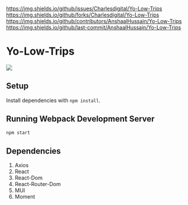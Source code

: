 https://img.shields.io/github/issues/Charlesdigital/Yo-Low-Trips
https://img.shields.io/github/forks/Charlesdigital/Yo-Low-Trips
https://img.shields.io/github/contributors/AnshaalHussain/Yo-Low-Trips
https://img.shields.io/github/last-commit/AnshaalHussain/Yo-Low-Trips

# Yo-Low-Trips

![](frontend/src/assets/images/Yo-Low-trips-demo.gif)

## Setup

Install dependencies with `npm install`.

## Running Webpack Development Server

```sh
npm start
```


## Dependencies

1. Axios
2. React
3. React-Dom
4. React-Router-Dom
5. MUI
6. Moment
